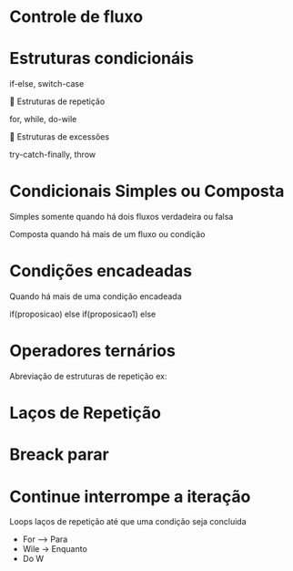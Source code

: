 # Controle de fluxo

# Estruturas condicionáis

if-else, switch-case

👀 Estruturas de repetição

for, while, do-wile

👀 Estruturas de excessões

try-catch-finally, throw

# Condicionais Simples ou Composta

Simples somente quando há dois fluxos verdadeira ou falsa

Composta quando há mais de um fluxo ou condição

# Condições encadeadas

Quando há mais de uma condição encadeada 

if(proposicao)
    else if(proposicao1)
    else 

# Operadores ternários

Abreviação de estruturas de repetição
ex:

# Laços de Repetição
# Breack parar
# Continue interrompe a iteração

Loops laços de repetição até que uma condição seja concluida

- For --> Para
- Wile -> Enquanto
- Do W





